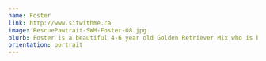 ```yaml
---
name: Foster
link: http://www.sitwithme.ca
image: RescuePawtrait-SWM-Foster-08.jpg
blurb: Foster is a beautiful 4-6 year old Golden Retriever Mix who is bilingual and is one smart cookie. He already knows several commands and is housebroken and he can't wait to meet his forever family! 
orientation: portrait
---
```

